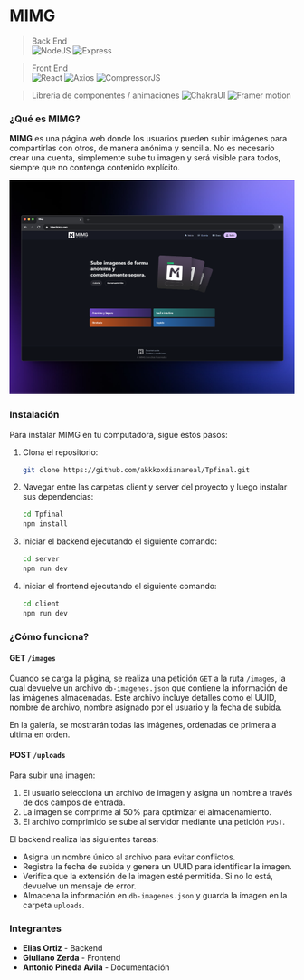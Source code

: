 # MIMG 
>Back End    
![NodeJS](https://img.shields.io/badge/NodeJs-20.17-green?&logo=javascript&logoColor=white&labelColor=black&style=for-the-badge&link=https%3A%2F%2Fnodejs.org%2Fen%2F)
![Express](https://img.shields.io/badge/Express-4.21.0-blue?style=for-the-badge&logo=express&logoColor=white&logoSize=auto&labelColor=black&link=https%3A%2F%2Fwww.npmjs.com%2Fpackage%2Fexpress)

>Front End    
![React](https://img.shields.io/badge/React-18.3.1-blue?style=for-the-badge&logo=react&logoColor=white&logoSize=auto&labelColor=black&link=https%3A%2F%2Freact.dev)
![Axios](https://img.shields.io/badge/Axios-1.7.7-red?style=for-the-badge&logo=axios&logoColor=white&labelColor=black&ink=https%3A%2F%2Fwww.npmjs.com%2Fpackage%2Faxios)
![CompressorJS](https://img.shields.io/badge/CompressorJS-1.2.1-orange?style=for-the-badge&logoColor=white&logoSize=auto&labelColor=black&link=https%3A%2F%2Fwww.npmjs.com%2Fpackage%2Fcompressorjs)

>Libreria de componentes / animaciones
![ChakraUI](https://img.shields.io/badge/ChakraUI-2.10.1-blue?style=for-the-badge&logo=chakraui&logoColor=white&logoSize=auto&labelColor=black&link=https%3A%2F%2Fv2.chakra-ui.com%2F)
![Framer motion](https://img.shields.io/badge/FramerMotion-11.11.1-magenta?style=for-the-badge&logo=framermotion&logoColor=white&logoSize=auto&labelColor=black&link=https%3A%2F%2Fwww.npmjs.com%2Fpackage%2Fframer-motion)



### ¿Qué es MIMG?
**MIMG** es una página web donde los usuarios pueden subir imágenes para compartirlas con otros, de manera anónima y sencilla. No es necesario crear una cuenta, simplemente sube tu imagen y será visible para todos, siempre que no contenga contenido explícito.

![MIMG Showcase](client/public/mimg2.png)

### Instalación
Para instalar MIMG en tu computadora, sigue estos pasos:

1. Clona el repositorio:

    ```bash
    git clone https://github.com/akkkoxdianareal/Tpfinal.git
    ```

3. Navegar entre las carpetas client y server del proyecto y luego instalar sus dependencias:

    ```bash
    cd Tpfinal
    npm install
    ```

4. Iniciar el backend  ejecutando el siguiente comando:

    ```bash
    cd server
    npm run dev
    ```

5. Iniciar el frontend  ejecutando el siguiente comando:

    ```bash
    cd client
    npm run dev
    ```

### ¿Cómo funciona?

#### GET `/images`
Cuando se carga la página, se realiza una petición `GET` a la ruta `/images`, la cual devuelve un archivo `db-imagenes.json` que contiene la información de las imágenes almacenadas. Este archivo incluye detalles como el UUID, nombre de archivo, nombre asignado por el usuario y la fecha de subida.

 En la galería, se mostrarán todas las imágenes, ordenadas de primera a ultima en orden.

#### POST `/uploads`
Para subir una imagen:

1. El usuario selecciona un archivo de imagen y asigna un nombre a través de dos campos de entrada.
2. La imagen se comprime al 50% para optimizar el almacenamiento.
3. El archivo comprimido se sube al servidor mediante una petición `POST`.

El backend realiza las siguientes tareas:
- Asigna un nombre único al archivo para evitar conflictos.
- Registra la fecha de subida y genera un UUID para identificar la imagen.
- Verifica que la extensión de la imagen esté permitida. Si no lo está, devuelve un mensaje de error.
- Almacena la información en `db-imagenes.json` y guarda la imagen en la carpeta `uploads`.

### Integrantes

- **Elias Ortiz** - Backend
- **Giuliano Zerda** - Frontend
- **Antonio Pineda Avila** - Documentación
